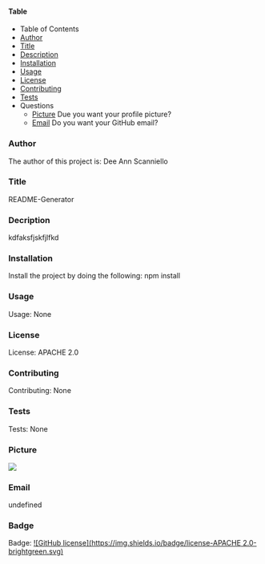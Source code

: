 #### Table
* Table of Contents
* [Author](#author)
* [Title](#title)
* [Description](#description)
* [Installation](#installation)
* [Usage](#usage)
* [License](#license)
* [Contributing](#contributing)
* [Tests](#test)
* Questions
    * [Picture](#picture) Due you want your profile picture?
    * [Email](#email) Do you want your GitHub email?
    
### Author

The author of this project is: Dee Ann Scanniello

### Title

README-Generator

### Decription

kdfaksfjskfjlfkd

### Installation

Install the project by doing the following: npm install

### Usage

Usage: None

### License

License: APACHE 2.0

### Contributing

Contributing: None

### Tests

Tests: None

### Picture

<img src="https://avatars3.githubusercontent.com/u/61209724?v=4"/>

### Email

undefined

### Badge

Badge: [![GitHub license](https://img.shields.io/badge/license-APACHE 2.0-brightgreen.svg)](https://api.github.com/dazacher/README-Generator)
